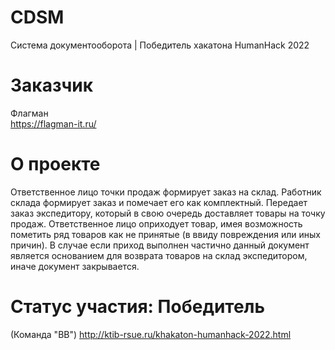 # CDSM
Система документооборота | Победитель хакатона HumanHack 2022
# Заказчик
Флагман  
https://flagman-it.ru/
# О проекте
Ответственное лицо точки продаж формирует заказ на склад. Работник склада
формирует заказ и помечает его как комплектный. Передает заказ экспедитору,
который в свою очередь доставляет товары на точку продаж. Ответственное лицо
оприходует товар, имея возможность пометить ряд товаров как не принятые (в
ввиду повреждения или иных причин). В случае если приход выполнен частично
данный документ является основанием для возврата товаров на склад
экспедитором, иначе документ закрывается.
# Статус участия: Победитель
(Команда "BB") http://ktib-rsue.ru/khakaton-humanhack-2022.html
